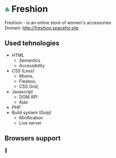# ![Freshion logo](https://github.com/VadimOleynik/Freshion/blob/master/src/favicon-16x16.png) Freshion
Freshion - is an online store of women's accessories <br/>
Domain: http://freshion.spacefor.site
## Used tehnologies
* HTML
  * Semantics
  * Accessibility
* CSS (Less)
  * Mixins,
  * Flexbox,
  * CSS Grid,
* Javascript
  * DOM API
  * Ajax
* PHP
* Build system (Gulp)
  * Minification
  * Live server
## Browsers support
:small_orange_diamond: 
